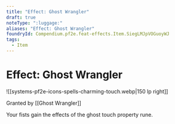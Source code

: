 ```yaml
---
title: "Effect: Ghost Wrangler"
draft: true
noteType: ":luggage:"
aliases: "Effect: Ghost Wrangler"
foundryId: Compendium.pf2e.feat-effects.Item.SiegLMJpVOGuoyWJ
tags:
  - Item
---
```


# Effect: Ghost Wrangler
![[systems-pf2e-icons-spells-charming-touch.webp|150 lp right]]

Granted by [[Ghost Wrangler]]

Your fists gain the effects of the ghost touch property rune.

